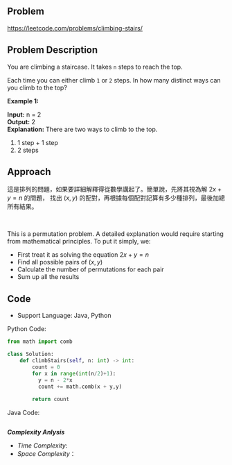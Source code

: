 ## Problem

https://leetcode.com/problems/climbing-stairs/

## Problem Description

You are climbing a staircase. It takes `n` steps to reach the top.

Each time you can either climb `1` or `2` steps. In how many distinct ways can you climb to the top?

**Example 1:**

**Input:** n = 2  <br>
**Output:** 2  <br>
**Explanation:** There are two ways to climb to the top.  <br>
1. 1 step + 1 step  <br>
2. 2 steps  <br>


## Approach
這是排列的問題，如果要詳細解釋得從數學講起了。簡單說，先將其視為解 $2x + y = n$ 的問題，
找出 $(x, y)$ 的配對，再根據每個配對記算有多少種排列，最後加總所有結果。

<br>

This is a permutation problem. A detailed explanation would require starting from mathematical principles. To put it simply, we:

* First treat it as solving the equation $2x + y = n$
* Find all possible pairs of $(x, y)$
* Calculate the number of permutations for each pair
* Sum up all the results


## Code

- Support Language: Java, Python

Python Code:

```py
from math import comb

class Solution:
    def climbStairs(self, n: int) -> int:
        count = 0
        for x in range(int(n/2)+1):
          y = n - 2*x
          count += math.comb(x + y,y)
        
        return count
```

Java Code:

```

```

**_Complexity Anlysis_**

- _Time Complexity_: 
- _Space Complexity_：
